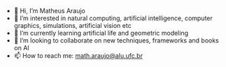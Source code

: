 - 👋 Hi, I’m Matheus Araujo
- 👀 I’m interested in natural computing, artificial intelligence, computer graphics, simulations, artificial vision etc
- 🌱 I’m currently learning artificial life and geometric modeling
- 💞️ I’m looking to collaborate on new techniques, frameworks and books on AI
- 📫 How to reach me: math.araujo@alu.ufc.br

<!---
Matheus-Santos-Araujo/Matheus-Santos-Araujo is a ✨ special ✨ repository because its `README.md` (this file) appears on your GitHub profile.
You can click the Preview link to take a look at your changes.
--->
